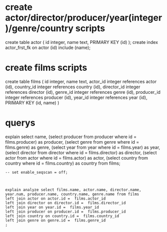 # create actor/director/producer/year(integer)/genre/country scripts 


create table actor (
	id integer,
	name text,
	PRIMARY KEY (id)
);
create index actor_frst_fk on actor (id) include (name);

# create films scripts 

create table films (
	id integer,
	name text,
	actor_id integer references actor (id),
	country_id integer references country (id),
	director_id integer references director (id),
	genre_id integer references genre (id),
	producer_id integer references producer (id),
	year_id integer references year (id),
	PRIMARY KEY (id, name)
)



# querys

explain select name, 
	(select producer from producer where id = films.producer) as producer, 
	(select genre from genre where id = films.genre) as genre, 
	(select year from year where id = films.year) as year,
	(select director from director where id = films.director) as director,
	(select actor from actor where id = films.actor) as actor,
	(select country from country where id = films.country) as country
	from films;


	-- set enable_seqscan = off;

	

	explain analyze select films.name, actor.name, director.name, year.num, producer.name, country.name, genre.name from films 
	left join actor on actor.id =  films.actor_id
	left join director on director.id =  films.director_id
	left join year on year.id =  films.year_id
	left join producer on producer.id =  films.producer_id
	left join country on country.id =  films.country_id
	left join genre on genre.id =  films.genre_id
	;